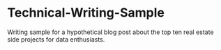 # Technical-Writing-Sample

Writing sample for a hypothetical blog post about the top ten real estate side projects for data enthusiasts.
